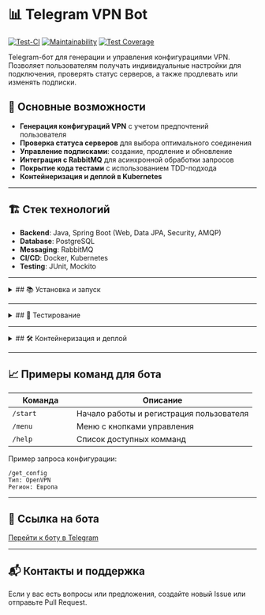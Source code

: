 # 📊 Telegram VPN Bot

[![Test-CI](https://github.com/BroCodeX/BroX-VPNBot/actions/workflows/tests.yml/badge.svg)](https://github.com/BroCodeX/BroX-VPNBot/actions)
[![Maintainability](https://api.codeclimate.com/v1/badges/5a27dcb9c19abab7f0bc/maintainability)](https://codeclimate.com/github/BroCodeX/BroX-VPNBot/maintainability)
[![Test Coverage](https://api.codeclimate.com/v1/badges/5a27dcb9c19abab7f0bc/test_coverage)](https://codeclimate.com/github/BroCodeX/BroX-VPNBot/test_coverage)

Telegram-бот для генерации и управления конфигурациями VPN. Позволяет пользователям получать индивидуальные настройки для подключения, проверять статус серверов, а также продлевать или изменять подписки.

## 🚀 Основные возможности

- **Генерация конфигураций VPN** с учетом предпочтений пользователя
- **Проверка статуса серверов** для выбора оптимального соединения
- **Управление подписками**: создание, продление и обновление
- **Интеграция с RabbitMQ** для асинхронной обработки запросов
- **Покрытие кода тестами** с использованием TDD-подхода
- **Контейнеризация и деплой в Kubernetes**

---

## 🏗 Стек технологий

- **Backend**: Java, Spring Boot (Web, Data JPA, Security, AMQP)
- **Database**: PostgreSQL
- **Messaging**: RabbitMQ
- **CI/CD**: Docker, Kubernetes
- **Testing**: JUnit, Mockito

---

<details>
<summary>## 📚 Установка и запуск</summary>

### 1. Подготовьте окружение

Убедитесь, что у вас установлены:

- Docker и Docker Compose
- Java 21

### 2. Клонируйте репозиторий

```bash
git clone https://github.com/yourusername/telegram-vpn-bot.git
cd telegram-vpn-bot
```

### 3. Запустите инфраструктуру (PostgreSQL и RabbitMQ)

```bash
docker-compose up -d
```

### 4. Запустите приложение

```bash
./mvnw spring-boot:run
```

</details>

---

<details>
<summary>## 🧪 Тестирование</summary>

Запустите тесты с помощью команды:

```bash
./mvnw test
```

</details>

---

<details>
<summary>## 🛠 Контейнеризация и деплой</summary>

### Сборка Docker-образа

```bash
docker build -t telegram-vpn-bot .
```

### Запуск в Kubernetes

1. **Создайте манифесты Kubernetes** для деплоя (см. папку `/k8s`).
2. **Примените конфигурации**:

   ```bash
   kubectl apply -f k8s/
   ```

</details>

---

## 📈 Примеры команд для бота

| Команда                | Описание                                 |
| ---------------------- | ---------------------------------------- |
| `/start`               | Начало работы и регистрация пользователя |
| `/menu`                | Меню с кнопками управления               |
| `/help         `       | Список доступных комманд                 |

Пример запроса конфигурации:

```plaintext
/get_config
Тип: OpenVPN
Регион: Европа
```

---

## 🔗 Ссылка на бота

[Перейти к боту в Telegram](https://t.me/your_bot_placeholder)

---

## 📬 Контакты и поддержка

Если у вас есть вопросы или предложения, создайте новый Issue или отправьте Pull Request.
